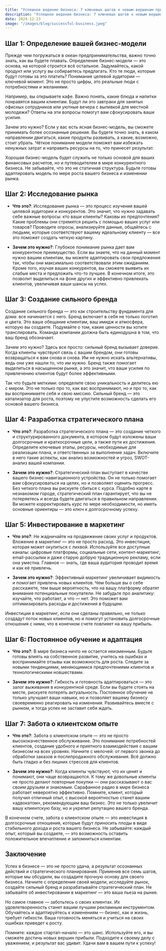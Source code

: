 ```yaml
---  
title: "Успешное ведение бизнеса: 7 ключевых шагов к новым вершинам прибыли"  
description: "Успешное ведение бизнеса: 7 ключевых шагов к новым вершинам прибыли"  
date: 2024-12-23
image: "/images/blog/successful-business.jpeg" 
---
```


## Шаг 1: Определение вашей бизнес-модели

Прежде чем погружаться в океан предпринимательства, важно точно знать, как вы будете плавать. Определение бизнес-модели — это основа, на которой строится всё остальное. Задумайтесь, какой продукт или услугу вы собираетесь предлагать. Кто те люди, которые будут готовы за это платить? Понимание целевой аудитории — ключевой момент. Это не просто цифры, это реальные люди с потребностями и желаниями.

Например, вы открываете кафе. Важно понять, какие блюда и напитки понравятся вашим клиентам. Будут ли это завтраки для занятых офисных сотрудников или уютные вечера с выпивкой для местной молодежи? Ответы на эти вопросы помогут вам сфокусировать ваши усилия.

Зачем это нужно? Если у вас есть ясная бизнес-модель, вы сможете принимать более осознанные решения. Вы будете точно знать, в каком направлении двигаться, какие продукты развивать, а какие, возможно, стоит убрать. Чёткое понимание модели поможет вам избежать ненужных затрат и направить ресурсы на то, что принесет результат.

Хорошая бизнес-модель будет служить не только основой для ваших финансовых расчетов, но и путеводителем в мире конкурентного бизнеса. Не забывайте, что это не статичная структура. Будьте готовы адаптировать модель по мере роста вашего бизнеса и изменении рынка.
## Шаг 2: Исследование рынка

- **Что это?**: Исследование рынка — это процесс изучения вашей целевой аудитории и конкурентов. Это значит, что нужно задавать себе важные вопросы: кто ваши клиенты? Каковы их предпочтения? Какие проблемы они стремятся решить с помощью ваших услуг или товаров? Проводите опросы, анализируйте данные, общайтесь с людьми, которые соответствуют вашему идеальному клиенту — все это поможет создать четкую картину.

- **Зачем это нужно?**: Глубокое понимание рынка дает вам конкурентное преимущество. Если вы знаете, что на данный момент нужно вашим клиентам, вы можете адаптировать свои предложения так, чтобы они максимально соответствовали этим ожиданиям. Кроме того, изучая ваших конкурентов, вы сможете выявить их слабые места и предложить что-то лучшее. В конечном итоге, это позволит выделиться на фоне других и эффективно привлекать клиентов, увеличивая ваши шансы на успех.
## Шаг 3: Создание сильного бренда

Создание сильного бренда — это как строительству фундамента для дома: все начинается с него. Бренд включает в себя не только логотип и цвета. Это ваше обещание клиентам, ваш имидж и атмосфера, которую вы создаете. Подумайте о том, какие ценности вы хотите транслировать. Команда компании должна быть единодушна в том, что ваш бренд обозначает.

Зачем это нужно? Здесь все просто: сильный бренд вызывает доверие. Когда клиенты чувствуют связь с вашим брендом, они готовы возвращаться к вам снова и снова. Им не нужно искать альтернативы, ведь они уже нашли то, что им нужно. Бренд также помогает выделиться в насыщенном рынке, а это значит, что ваши усилия по привлечению клиентов будут более эффективными.

Так что будьте меткими: определите свою уникальность и делитесь ею с миром. Это не только про то, как вас воспринимают, но и про то, как вы воспринимаете себя и свою миссию. Сильный бренд — это катализатор для роста, поэтому не упустите возможность сделать его основой вашего бизнеса.
## Шаг 4: Разработка стратегического плана

- **Что это?**: Разработка стратегического плана — это создание четкого и структурированного документа, в котором будут изложены ваши долгосрочные и краткосрочные цели, а также пути их достижения. Определите ключевые этапы, ресурсы, необходимые для реализации плана, и ответственных за выполнение задач. Включите в него такие аспекты, как анализ возможностей и угроз, SWOT-анализ вашей компании.

- **Зачем это нужно?**: Стратегический план выступает в качестве вашего бизнес-навигационного устройства. Он не только помогает вам сфокусироваться на целях, но и позволяет оценить прогресс. Без четкого плана вы рискуете сбиться с курса. Подобно карте в незнакомом городе, стратегический план гарантирует, что вы не потеряетесь и всегда будете двигаться в правильном направлении. Ви можете корректировать курс по мере необходимости, но иметь основные ориентиры — это ключ к долгосрочному успеху.
## Шаг 5: Инвестирование в маркетинг

- **Что это?**: Не жадничайте на продвижение своих услуг и продуктов. Вложение в маркетинг — это не просто расход. Это инвестиция, которая может окупиться с лихвой. Используйте все доступные каналы: цифровые платформы, социальные сети, контент-маркетинг, email-рассылки и даже старую добрую традиционную рекламу, если она уместна. Главное — знать, где ваша аудитория проводит время и как её привлечь.
  
- **Зачем это нужно?**: Эффективный маркетинг увеличивает видимость и помогает привлечь новых клиентов. Чем больше вы о себе расскажете, тем выше вероятность, что на вашу платформу обратят внимание потенциальные покупатели. Не забудьте про аналитику: изучайте, что работает, а что — нет. Это поможет вам оптимизировать расходы и достижения в будущем. 

Инвестиции в маркетинг, если они сделаны правильно, не только создадут поток новых клиентов, но и помогут установить долгосрочные отношения с ними, что в конечном счете повлияет на вашу прибыль.
## Шаг 6: Постоянное обучение и адаптация

- **Что это?**: В мире бизнеса ничто не остается неизменным. Будьте готовы влиять на собственное развитие, учитесь на ошибках и воспринимайте отзывы как возможность для роста. Следите за новыми тенденциями, меняющимися предпочтениями клиентов и технологическими новшествами. 

- **Зачем это нужно?**: Гибкость и готовность адаптироваться — это залог выживания в конкурентной среде. Если вы будете стоять на месте, рискуете потерять актуальность. Постоянное обучение не только улучшает ваши навыки, но и позволяет вашему бизнесу своевременно реагировать на изменения. Развивайтесь вместе с рынком, и тогда успех не заставит себя ждать.
## Шаг 7: Забота о клиентском опыте

- **Что это?**: Забота о клиентском опыте — это не просто высококачественное обслуживание. Это понимание потребностей клиентов, создание удобного и приятного взаимодействия с вашим бизнесом на всех уровнях. Начните с мелочей: от первого звонка до обработки заказов и послепродажного обслуживания. Всё должно быть гладко и без лишних стрессов для клиентов.

- **Зачем это нужно?**: Когда клиенты чувствуют, что их ценят и понимают, они чаще возвращаются. К тому же довольные клиенты не просто делают повторные покупки — они рассказывают о вас своим друзьям и знакомым. Сарафанное радио в мире бизнеса работает невероятно эффективно. Помните, клиент, который получил отличный опыт, с высокой вероятностью станет вашим «адвокатом», рекомендующим ваш бизнес. Это не только увеличит вашу клиентскую базу, но и укрепит репутацию вашего бренда.

В конечном счете, забота о клиентском опыте — это инвестиция в долгосрочные отношения, которые будут приносить плоды в виде стабильного дохода и роста вашего бизнеса. Не забывайте: каждый опыт, который вы создаете, — это возможность оставить положительное впечатление и запомниться клиентам.
## Заключение

Успех в бизнесе — это не просто удача, а результат осознанных действий и стратегического планирования. Применив все семь шагов, которые мы обсудили, вы создадите прочную основу для своего бизнеса. Начните с определения своей модели, исследуйте рынок, создайте сильный бренд и разрабатывайте стратегический план. Не забывайте об инвестировании в маркетинг — это ваша пьеза на рынке.

Но самое главное — заботьтесь о своих клиентах. Их удовлетворенность станет вашим лучшим рекламным инструментом. Обучайтесь и адаптируйтесь к изменениям — бизнес, как и жизнь, требует гибкости. Ваша готовность меняться и учиться на своих ошибках приведет к росту.

Помните: каждое стартап-начало — это шанс. Используйте его, и вы сможете достичь новых вершин прибыли. Подходите к своему делу с уважением, и результат вас удивит. Удачи вам в вашем пути к успеху!